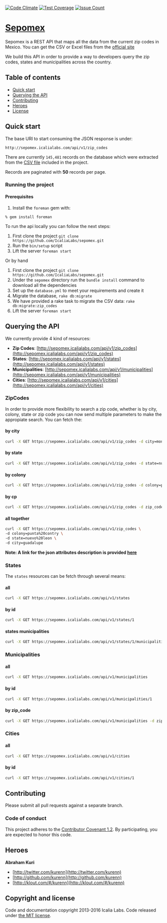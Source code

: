 [![Code Climate](https://codeclimate.com/github/IcaliaLabs/sepomex/badges/gpa.svg)](https://codeclimate.com/github/IcaliaLabs/sepomex)
[![Test Coverage](https://codeclimate.com/github/IcaliaLabs/sepomex/badges/coverage.svg)](https://codeclimate.com/github/IcaliaLabs/sepomex/coverage)
[![Issue Count](https://codeclimate.com/github/IcaliaLabs/sepomex/badges/issue_count.svg)](https://codeclimate.com/github/IcaliaLabs/sepomex)

# [Sepomex](https://github.com/IcaliaLabs/sepomex)

Sepomex is a REST API that maps all the data from the current zip codes in Mexico. You can get the CSV or Excel files from the [official site](http://www.sepomex.gob.mx/lservicios/servicios/CodigoPostal_Exportar.aspx)

We build this API in order to provide a way to developers query the zip codes, states and municipalities across the country.


## Table of contents
- [Quick start](#quick-start)
- [Querying the API](#querying-the-api)
- [Contributing](#contributing)
- [Heroes](#heroes)
- [License](#license)

## Quick start

The base URI to start consuming the JSON response is under:

```
http://sepomex.icalialabs.com/api/v1/zip_codes
```

There are currently `145,481` records on the database which were extracted from the [CSV file](https://github.com/IcaliaLabs/sepomex/blob/master/lib/support/sepomex_db.csv) included in the project.

Records are paginated with **50** records per page.

### Running the project

#### Prerequisites

1. Install the `foreman` gem with:

```console
% gem install foreman
```

To run the api locally you can follow the next steps:

1. First clone the project `git clone https://github.com/IcaliaLabs/sepomex.git`
2. Run the `bin/setup` script
3. Lift the server `foreman start`

Or by hand

1. First clone the project `git clone https://github.com/IcaliaLabs/sepomex.git`
2. Under the `sepomex` directory run the `bundle install` command to download all the dependencies
3. Set up the `database.yml` to meet your requirements and create it
4. Migrate the database, `rake db:migrate`
5. We have provided a rake task to migrate the CSV data: `rake db:migrate:zip_codes`
6. Lift the server `foreman start`

## Querying the API

We currently provide 4 kind of resources: 

* **Zip Codes**: [http://sepomex.icalialabs.com/api/v1/zip_codes](http://sepomex.icalialabs.com/api/v1/zip_codes)
* **States**: [http://sepomex.icalialabs.com/api/v1/states](http://sepomex.icalialabs.com/api/v1/states)
* **Municipalities**: [http://sepomex.icalialabs.com/api/v1/municipalities](http://sepomex.icalialabs.com/api/v1/municipalities)
* **Cities**: [http://sepomex.icalialabs.com/api/v1/cities](http://sepomex.icalialabs.com/api/v1/cities)


### ZipCodes

In order to provide more flexibility to search a zip code, whether is by city, colony, state or zip code you can now send multiple parameters to make the appropiate search. You can fetch the:

#### by city

```bash
curl -X GET https://sepomex.icalialabs.com/api/v1/zip_codes -d city=monterrey
```

#### by state

```bash
curl -X GET https://sepomex.icalialabs.com/api/v1/zip_codes -d state=nuevo%20leon
```

#### by colony

```bash
curl -X GET https://sepomex.icalialabs.com/api/v1/zip_codes -d colony=punta%20contry
```

#### by cp

```bash
curl -X GET https://sepomex.icalialabs.com/api/v1/zip_codes -d zip_code=67173
```

#### all together

```bash
curl -X GET https://sepomex.icalialabs.com/api/v1/zip_codes \
-d colony=punta%20contry \
-d state=nuevo%20leon \
-d city=guadalupe
```

**Note: A link for the json attributes description is provided [here](http://www.sepomex.gob.mx/lservicios/servicios/imagenes/Descrip.pdf)**

### States

The `states` resources can be fetch through several means:

#### all

```bash
curl -X GET https://sepomex.icalialabs.com/api/v1/states
```

#### by id

```bash
curl -X GET https://sepomex.icalialabs.com/api/v1/states/1
```

#### states municipalities

```bash
curl -X GET https://sepomex.icalialabs.com/api/v1/states/1/municipalities
```

### Municipalities

#### all

```bash
curl -X GET https://sepomex.icalialabs.com/api/v1/municipalities
```

#### by id

```bash
curl -X GET https://sepomex.icalialabs.com/api/v1/municipalities/1
```

#### by zip_code

```bash
curl -X GET https://sepomex.icalialabs.com/api/v1/municipalities -d zip_code=67173
```

### Cities

#### all


```bash
curl -X GET https://sepomex.icalialabs.com/api/v1/cities
```

#### by id


```bash
curl -X GET https://sepomex.icalialabs.com/api/v1/cities/1
```


## Contributing

Please submit all pull requests against a separate branch.

### Code of conduct

This project adheres to the [Contributor Covenant 1.2](http://contributor-covenant.org/version/1/2/0/). By participating, you are expected to honor this code. 

## Heroes

**Abraham Kuri**

+ [http://twitter.com/kurenn](http://twitter.com/kurenn)
+ [http://github.com/kurenn](http://github.com/kurenn)
+ [http://klout.com/#/kurenn](http://klout.com/#/kurenn)


## Copyright and license

Code and documentation copyright 2013-2016 Icalia Labs. Code released under [the MIT license](LICENSE).

